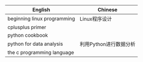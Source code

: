 | English | Chinese |
| ------- | ------- |
| beginning linux programming | Linux程序设计 |
| cplusplus primer | |
| python cookbook | |
| python for data analysis | 利用Python进行数据分析 |
| the c programming language | |
